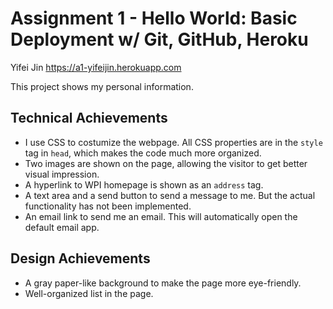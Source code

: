 
Assignment 1 - Hello World: Basic Deployment w/ Git, GitHub, Heroku
===

Yifei Jin
https://a1-yifeijin.herokuapp.com

This project shows my personal information. 

## Technical Achievements
- I use CSS to costumize the webpage. All CSS properties are in the `style` tag in `head`, which makes the code much more organized.
- Two images are shown on the page, allowing the visitor to get better visual impression. 
- A hyperlink to WPI homepage is shown as an `address` tag.
- A text area and a send button to send a message to me. But the actual functionality has not been implemented.
- An email link to send me an email. This will automatically open the default email app.




## Design Achievements

-   A gray paper-like background to make the page more eye-friendly.
-   Well-organized list in the page.